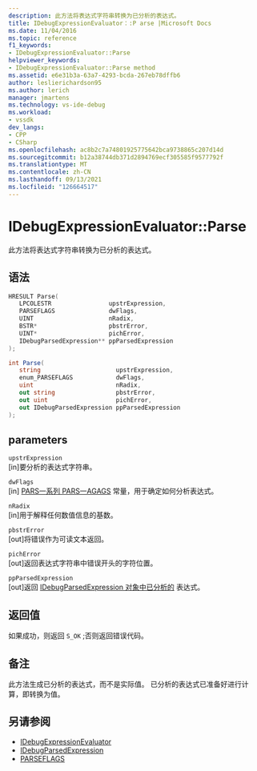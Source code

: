 ```yaml
---
description: 此方法将表达式字符串转换为已分析的表达式。
title: IDebugExpressionEvaluator：:P arse |Microsoft Docs
ms.date: 11/04/2016
ms.topic: reference
f1_keywords:
- IDebugExpressionEvaluator::Parse
helpviewer_keywords:
- IDebugExpressionEvaluator::Parse method
ms.assetid: e6e31b3a-63a7-4293-bcda-267eb78dffb6
author: leslierichardson95
ms.author: lerich
manager: jmartens
ms.technology: vs-ide-debug
ms.workload:
- vssdk
dev_langs:
- CPP
- CSharp
ms.openlocfilehash: ac8b2c7a74801925775642bca9738865c207d14d
ms.sourcegitcommit: b12a38744db371d2894769ecf305585f9577792f
ms.translationtype: MT
ms.contentlocale: zh-CN
ms.lasthandoff: 09/13/2021
ms.locfileid: "126664517"
---
```

# <a name="idebugexpressionevaluatorparse"></a>IDebugExpressionEvaluator::Parse
此方法将表达式字符串转换为已分析的表达式。

## <a name="syntax"></a>语法

```cpp
HRESULT Parse( 
   LPCOLESTR                upstrExpression,
   PARSEFLAGS               dwFlags,
   UINT                     nRadix,
   BSTR*                    pbstrError,
   UINT*                    pichError,
   IDebugParsedExpression** ppParsedExpression
);
```

```csharp
int Parse(
   string                     upstrExpression,
   enum_PARSEFLAGS            dwFlags,
   uint                       nRadix,
   out string                 pbstrError,
   out uint                   pichError,
   out IDebugParsedExpression ppParsedExpression
);
```

## <a name="parameters"></a>parameters
`upstrExpression`\
[in]要分析的表达式字符串。

`dwFlags`\
[in] [PARS一系列 PARS一AGAGS](../../../extensibility/debugger/reference/parseflags.md) 常量，用于确定如何分析表达式。

`nRadix`\
[in]用于解释任何数值信息的基数。

`pbstrError`\
[out]将错误作为可读文本返回。

`pichError`\
[out]返回表达式字符串中错误开头的字符位置。

`ppParsedExpression`\
[out]返回 [IDebugParsedExpression 对象中已分析的](../../../extensibility/debugger/reference/idebugparsedexpression.md) 表达式。

## <a name="return-value"></a>返回值
 如果成功，则返回 `S_OK` ;否则返回错误代码。

## <a name="remarks"></a>备注
 此方法生成已分析的表达式，而不是实际值。 已分析的表达式已准备好进行计算，即转换为值。

## <a name="see-also"></a>另请参阅
- [IDebugExpressionEvaluator](../../../extensibility/debugger/reference/idebugexpressionevaluator.md)
- [IDebugParsedExpression](../../../extensibility/debugger/reference/idebugparsedexpression.md)
- [PARSEFLAGS](../../../extensibility/debugger/reference/parseflags.md)
